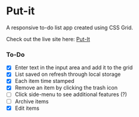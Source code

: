 # Put-it
A responsive to-do list app created using CSS Grid.

Check out the live site here: [Put-It](https://put-it.netlify.com/)

### To-Do
- [x] Enter text in the input area and add it to the grid
- [x] List saved on refresh through local storage
- [x] Each item time stamped
- [x] Remove an item by clicking the trash icon
- [ ] Click side-menu to see additional features (?)
- [ ] Archive items
- [x] Edit items
